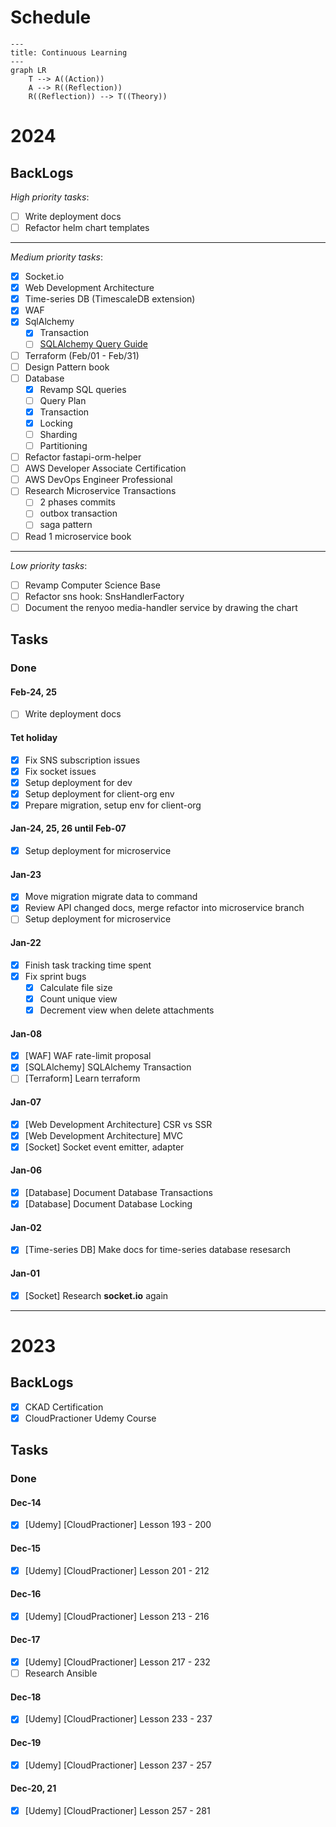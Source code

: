 # Schedule

```mermaid
---
title: Continuous Learning
---
graph LR
    T --> A((Action))
    A --> R((Reflection))
    R((Reflection)) --> T((Theory))
```

# 2024

## BackLogs

*High priority tasks*:

- [ ] Write deployment docs
- [ ] Refactor helm chart templates

---
*Medium priority tasks*:

- [x] Socket.io
- [x] Web Development Architecture
- [x] Time-series DB (TimescaleDB extension)
- [x] WAF
- [x] SqlAlchemy
  - [x] Transaction
  - [ ] [SQLAlchemy Query Guide](https://docs.sqlalchemy.org/en/20/orm/queryguide/index.html)
- [ ] Terraform (Feb/01 - Feb/31)
- [ ] Design Pattern book
- [ ] Database
  - [x] Revamp SQL queries
  - [ ] Query Plan
  - [x] Transaction
  - [x] Locking
  - [ ] Sharding
  - [ ] Partitioning
- [ ] Refactor fastapi-orm-helper
- [ ] AWS Developer Associate Certification
- [ ] AWS DevOps Engineer Professional
- [ ] Research Microservice Transactions
  - [ ] 2 phases commits
  - [ ] outbox transaction
  - [ ] saga pattern
- [ ] Read 1 microservice book

---
*Low priority tasks*:

- [ ] Revamp Computer Science Base
- [ ] Refactor sns hook: SnsHandlerFactory
- [ ] Document the renyoo media-handler service by drawing the chart

## Tasks

### Done


#### Feb-24, 25
- [ ] Write deployment docs

#### Tet holiday

- [x] Fix SNS subscription issues
- [x] Fix socket issues
- [x] Setup deployment for dev
- [x] Setup deployment for client-org env
- [x] Prepare migration, setup env for client-org

#### Jan-24, 25, 26 until Feb-07

- [x] Setup deployment for microservice

#### Jan-23

- [x] Move migration migrate data to command
- [x] Review API changed docs, merge refactor into microservice branch
- [ ] Setup deployment for microservice

#### Jan-22

- [x] Finish task tracking time spent
- [x] Fix sprint bugs
  - [x] Calculate file size
  - [x] Count unique view
  - [x] Decrement view when delete attachments

#### Jan-08

- [x] [WAF] WAF rate-limit proposal
- [x] [SQLAlchemy] SQLAlchemy Transaction
- [ ] [Terraform] Learn terraform

#### Jan-07

- [x] [Web Development Architecture] CSR vs SSR
- [x] [Web Development Architecture] MVC
- [x] [Socket] Socket event emitter, adapter

#### Jan-06

- [x] [Database] Document Database Transactions
- [x] [Database] Document Database Locking

#### Jan-02

- [x] [Time-series DB] Make docs for time-series database resesarch

#### Jan-01

- [x] [Socket] Research **socket.io** again

---

# 2023

## BackLogs

- [x] CKAD Certification
- [x] CloudPractioner Udemy Course

## Tasks

### Done

#### Dec-14

- [x] [Udemy] [CloudPractioner] Lesson 193 - 200

#### Dec-15

- [x] [Udemy] [CloudPractioner] Lesson 201 - 212

#### Dec-16

- [x] [Udemy] [CloudPractioner] Lesson 213 - 216

#### Dec-17

- [x] [Udemy] [CloudPractioner] Lesson 217 - 232
- [ ] Research Ansible

#### Dec-18

- [x] [Udemy] [CloudPractioner] Lesson 233 - 237

#### Dec-19

- [x] [Udemy] [CloudPractioner] Lesson 237 - 257

#### Dec-20, 21

- [x] [Udemy] [CloudPractioner] Lesson 257 - 281
